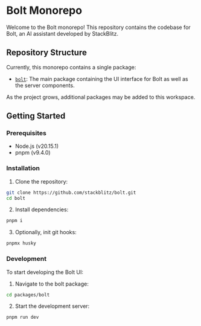# Bolt Monorepo

Welcome to the Bolt monorepo! This repository contains the codebase for Bolt, an AI assistant developed by StackBlitz.

## Repository Structure

Currently, this monorepo contains a single package:

- [`bolt`](packages/bolt): The main package containing the UI interface for Bolt as well as the server components.

As the project grows, additional packages may be added to this workspace.

## Getting Started

### Prerequisites

- Node.js (v20.15.1)
- pnpm (v9.4.0)

### Installation

1. Clone the repository:

```bash
git clone https://github.com/stackblitz/bolt.git
cd bolt
```

2. Install dependencies:

```bash
pnpm i
```

3. Optionally, init git hooks:

```bash
pnpmx husky
```

### Development

To start developing the Bolt UI:

1. Navigate to the bolt package:

```bash
cd packages/bolt
```

2. Start the development server:

```bash
pnpm run dev
```

